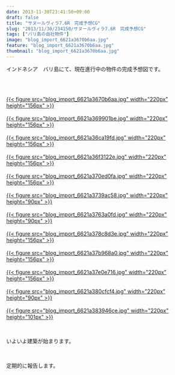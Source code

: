 ```yaml
---
date: 2013-11-30T23:41:50+09:00
draft: false
title: "サヌールヴィラ7.6R　完成予想CG"
slug: "2013/11/30/234150/サヌールヴィラ7.6R　完成予想CG"
tags: ["バリ島の自社物件"]
image: "blog_import_6621a3670b6aa.jpg"
feature: "blog_import_6621a3670b6aa.jpg"
thumbnail: "blog_import_6621a3670b6aa.jpg"
---
```

<p>インドネシア　バリ島にて、現在進行中の物件の完成予想図です。</p><br/><p><br/><a href="blog_import_6621a36857f3b.jpg">{{< figure src="blog_import_6621a3670b6aa.jpg" width="220px" height="156px" >}}</a> <br/><br/><a href="blog_import_6621a36b361ca.jpg">{{< figure src="blog_import_6621a369901be.jpg" width="220px" height="156px" >}}</a> <br/><br/><a href="blog_import_6621a36e01dd2.jpg">{{< figure src="blog_import_6621a36ca19fd.jpg" width="220px" height="156px" >}}</a> <br/><br/><a href="blog_import_6621a36f72b11.jpg">{{< figure src="blog_import_6621a36f3122e.jpg" width="220px" height="156px" >}}</a> <br/><br/><a href="blog_import_6621a3726f414.jpg">{{< figure src="blog_import_6621a370ed0fa.jpg" width="220px" height="156px" >}}</a> <br/><br/><a href="blog_import_6621a3750ab26.jpg">{{< figure src="blog_import_6621a3739ac58.jpg" width="220px" height="90px" >}}</a> <br/><br/><a href="blog_import_6621a3778159b.jpg">{{< figure src="blog_import_6621a3763a0fd.jpg" width="220px" height="90px" >}}</a> <br/><br/><a href="blog_import_6621a37a2b425.jpg">{{< figure src="blog_import_6621a378c8d3e.jpg" width="220px" height="156px" >}}</a> <br/><br/><a href="blog_import_6621a37cd0e74.jpg">{{< figure src="blog_import_6621a37b968a0.jpg" width="220px" height="156px" >}}</a> <br/><br/><a href="blog_import_6621a37f9753a.jpg">{{< figure src="blog_import_6621a37e0e716.jpg" width="220px" height="156px" >}}</a> <br/><br/><a href="blog_import_6621a3821d706.jpg">{{< figure src="blog_import_6621a380cfcf4.jpg" width="220px" height="90px" >}}</a> <br/><br/><a href="blog_import_6621a384c75f5.jpg">{{< figure src="blog_import_6621a383946ce.jpg" width="220px" height="101px" >}}</a> <br/></p><br/><p>いよいよ建築が始まります。</p><br/><p>定期的に報告します。</p>

